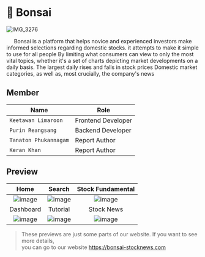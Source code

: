 # **🌱 Bonsai**
![IMG_3276](https://user-images.githubusercontent.com/65486492/145979424-3003264a-ea0b-4131-9dc6-fe60f3a15769.png)
 
 &nbsp;&nbsp;&nbsp;&nbsp;&nbsp;Bonsai is a platform that helps novice and experienced investors make informed selections regarding domestic stocks. it attempts to make it simple to use for all people By limiting what consumers can view to only the most vital topics, whether it's a set of charts depicting market developments on a daily basis. The largest daily rises and falls in stock prices Domestic market categories, as well as, most crucially, the company's news

## Member
| Name | Role |
| - | - |
| `Keetawan Limaroon` | Frontend Developer |
| `Purin Reangsang` | Backend Developer |
| `Tanaton Phukannagam` | Report Author |
| `Keran Khan` | Report Author |

## Preview
| Home | Search | Stock Fundamental |
|:-----:|:---------:|:----------------:|
|![image](https://user-images.githubusercontent.com/65486492/145983715-fab52c92-2409-4cb6-8c79-d577a880ed5a.png)|![image](https://user-images.githubusercontent.com/65486492/145983794-9d613150-f9df-406e-955f-95e0a7b9cfec.png)|![image](https://user-images.githubusercontent.com/65486492/145983889-de4a3250-306a-43cb-99de-2c829d6d0c30.png)|
| Dashboard | Tutorial | Stock News |
| ![image](https://user-images.githubusercontent.com/65486492/145984333-e777fabe-8d68-4f74-b7ee-a2399be7e9b1.png)|![image](https://user-images.githubusercontent.com/65486492/145985199-34ab5d5f-8f41-41fb-87dd-6011f8ff6317.png)|![image](https://user-images.githubusercontent.com/65486492/145985234-d6350203-0d50-477d-8e5f-6886d10b9c18.png)

> These previews are just some parts of our website. If you want to see more details, <br/>
> you can go to our website https://bonsai-stocknews.com
